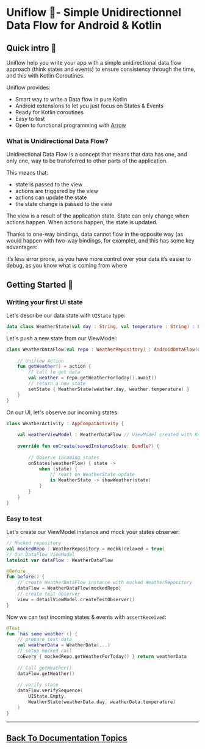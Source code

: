 
# Uniflow 🦄- Simple Unidirectionnel Data Flow for Android & Kotlin

## Quick intro 🚸

Uniflow help you write your app with a simple unidirectional data flow approach (think states and events) to ensure consistency through the time, and this with Kotlin Coroutines.

Uniflow provides:
* Smart way to write a Data flow in pure Kotlin
* Android extensions to let you just focus on States & Events
* Ready for Kotlin coroutines
* Easy to test
* Open to functional programming with [Arrow](https://arrow-kt.io/)

### What is Unidirectional Data Flow?

Unidirectional Data Flow is a concept that means that data has one, and only one, way to be transferred to other parts of the application.

This means that:

- state is passed to the view
- actions are triggered by the view
- actions can update the state
- the state change is passed to the view

The view is a result of the application state. State can only change when actions happen. When actions happen, the state is updated.

Thanks to one-way bindings, data cannot flow in the opposite way (as would happen with two-way bindings, for example), and this has some key advantages:

it’s less error prone, as you have more control over your data
it’s easier to debug, as you know what is coming from where

## Getting Started 🚀

### Writing your first UI state

Let's describe our data state with `UIState` type:

```kotlin
data class WeatherState(val day : String, val temperature : String) : UIState()
```

Let's push a new state from our ViewModel:

```kotlin
class WeatherDataFlow(val repo : WeatherRepository) : AndroidDataFlow(defaultState = Empty) {
    
    // Uniflow Action
    fun getWeather() = action {
        // call to get data
        val weather = repo.getWeatherForToday().await()
        // return a new state
        setState { WeatherState(weather.day, weather.temperature) }
    }
}
```

On our UI, let's observe our incoming states:

```kotlin
class WeatherActivity : AppCompatActivity { 
    
    val weatherViewModel : WeatherDataFlow // ViewModel created with Koin for example :)
	
    override fun onCreate(savedInstanceState: Bundle?) {	
        
        // Observe incoming states
        onStates(weatherFlow) { state ->
            when (state) {
                // react on WeatherState update
                is WeatherState -> showWeather(state)
            }
        }
    }
}

```

### Easy to test

Let's create our ViewModel instance and mock your states observer:

```kotlin
// Mocked repository
val mockedRepo : WeatherRepository = mockk(relaxed = true)
// Our DataFlow ViewModel
lateinit var dataFlow : WeatherDataFlow

@Before
fun before() {
    // create WeatherDataFlow instance with mocked WeatherRepository
    dataFlow = WeatherDataFlow(mockedRepo)
    // create test observer 
    view = detailViewModel.createTestObserver()
}
```

Now we can test incoming states & events with `assertReceived`:

```kotlin
@Test
fun `has some weather`() {
    // prepare test data
    val weatherData = WeatherData(...)
    // setup mocked call
    coEvery { mockedRepo.getWeatherForToday() } return weatherData
    
    // Call getWeather()
    dataFlow.getWeather()
        
    // verify state
    dataFlow.verifySequence(
        UIState.Empty,
        WeatherState(weatherData.day, weatherData.temperature)
    )
}
```

----

## [Back To Documentation Topics](../README.md#getting-started--documentation-)


